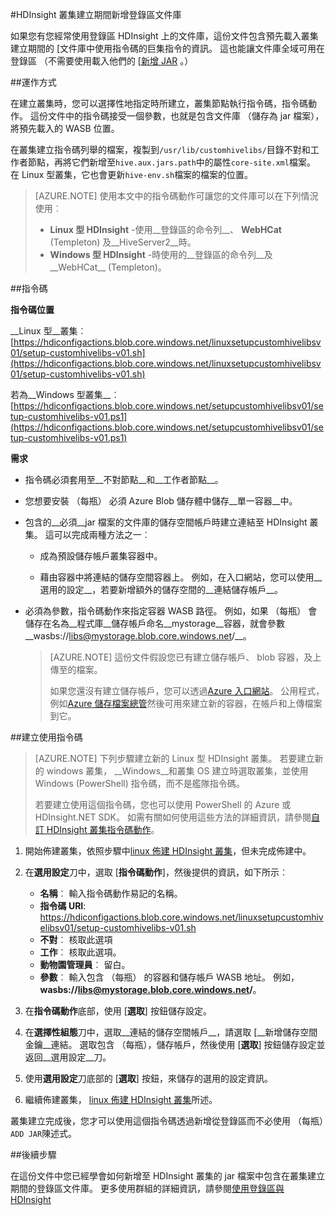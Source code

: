 <properties
pageTitle="HDInsight 叢集建立期間新增登錄區文件庫 |Azure"
description="瞭解如何新增登錄區文件庫 （jar 檔案），為 HDInsight 叢集叢集建立期間。"
services="hdinsight"
documentationCenter=""
authors="Blackmist"
manager="jhubbard"
editor="cgronlun"/>

<tags
ms.service="hdinsight"
ms.devlang="na"
ms.topic="article"
ms.tgt_pltfrm="na"
ms.workload="big-data"
ms.date="09/20/2016"
ms.author="larryfr"/>

#<a name="add-hive-libraries-during-hdinsight-cluster-creation"></a>HDInsight 叢集建立期間新增登錄區文件庫

如果您有您經常使用登錄區 HDInsight 上的文件庫，這份文件包含預先載入叢集建立期間的 [文件庫中使用指令碼的巨集指令的資訊。 這也能讓文件庫全域可用在登錄區 （不需要使用載入他們的 [[新增 JAR](https://cwiki.apache.org/confluence/display/Hive/LanguageManual+Cli) 。）

##<a name="how-it-works"></a>運作方式

在建立叢集時，您可以選擇性地指定時所建立，叢集節點執行指令碼，指令碼動作。 這份文件中的指令碼接受一個參數，也就是包含文件庫 （儲存為 jar 檔案），將預先載入的 WASB 位置。

在叢集建立指令碼列舉的檔案，複製到`/usr/lib/customhivelibs/`目錄不對和工作者節點，再將它們新增至`hive.aux.jars.path`中的屬性`core-site.xml`檔案。 在 Linux 型叢集，它也會更新`hive-env.sh`檔案的檔案的位置。

> [AZURE.NOTE] 使用本文中的指令碼動作可讓您的文件庫可以在下列情況使用︰
>
> * __Linux 型 HDInsight__ -使用__登錄區的命令列__、 __WebHCat__ (Templeton) 及__HiveServer2__時。
> * __Windows 型 HDInsight__ -時使用的__登錄區的命令列__及__WebHCat__ (Templeton)。

##<a name="the-script"></a>指令碼

__指令碼位置__

__Linux 型__叢集︰ [https://hdiconfigactions.blob.core.windows.net/linuxsetupcustomhivelibsv01/setup-customhivelibs-v01.sh](https://hdiconfigactions.blob.core.windows.net/linuxsetupcustomhivelibsv01/setup-customhivelibs-v01.sh)

若為__Windows 型叢集__︰ [https://hdiconfigactions.blob.core.windows.net/setupcustomhivelibsv01/setup-customhivelibs-v01.ps1](https://hdiconfigactions.blob.core.windows.net/setupcustomhivelibsv01/setup-customhivelibs-v01.ps1)

__需求__

* 指令碼必須套用至__不對節點__和__工作者節點__。

* 您想要安裝 （每瓶） 必須 Azure Blob 儲存體中儲存__單一容器__中。 

* 包含的__必須__jar 檔案的文件庫的儲存空間帳戶時建立連結至 HDInsight 叢集。 這可以完成兩種方法之一︰

    * 成為預設儲存帳戶叢集容器中。
    
    * 藉由容器中將連結的儲存空間容器上。 例如，在入口網站，您可以使用__選用的設定__，若要新增額外的儲存空間的__連結儲存帳戶__。

* 必須為參數，指令碼動作來指定容器 WASB 路徑。 例如，如果 （每瓶） 會儲存在名為__程式庫__儲存帳戶命名__mystorage__容器，就會參數__wasbs://libs@mystorage.blob.core.windows.net/__。

    > [AZURE.NOTE] 這份文件假設您已有建立儲存帳戶、 blob 容器，及上傳至的檔案。 
    >
    > 如果您還沒有建立儲存帳戶，您可以透過[Azure 入口網站](https://portal.azure.com)。 公用程式，例如[Azure 儲存檔案總管](http://storageexplorer.com/)然後可用來建立新的容器，在帳戶和上傳檔案到它。

##<a name="create-a-cluster-using-the-script"></a>建立使用指令碼

> [AZURE.NOTE] 下列步驟建立新的 Linux 型 HDInsight 叢集。 若要建立新的 windows 叢集， __Windows__和叢集 OS 建立時選取叢集，並使用 Windows (PowerShell) 指令碼，而不是艦隊指令碼。
> 
> 若要建立使用這個指令碼，您也可以使用 PowerShell 的 Azure 或 HDInsight.NET SDK。 如需有關如何使用這些方法的詳細資訊，請參閱[自訂 HDInsight 叢集指令碼動作](hdinsight-hadoop-customize-cluster-linux.md)。

1. 開始佈建叢集，依照步驟中[linux 佈建 HDInsight 叢集](hdinsight-hadoop-provision-linux-clusters.md#portal)，但未完成佈建中。

2. 在**選用設定**刀中，選取 [**指令碼動作**]，然後提供的資訊，如下所示︰

    * __名稱__︰ 輸入指令碼動作易記的名稱。
    * __指令碼 URI__: https://hdiconfigactions.blob.core.windows.net/linuxsetupcustomhivelibsv01/setup-customhivelibs-v01.sh
    * __不對__︰ 核取此選項
    * __工作__︰ 核取此選項。
    * __動物園管理員__︰ 留白。
    * __參數__︰ 輸入包含 （每瓶） 的容器和儲存帳戶 WASB 地址。 例如， __wasbs://libs@mystorage.blob.core.windows.net/__。

3. 在**指令碼動作**底部，使用 [**選取**] 按鈕儲存設定。

4. 在**選擇性組態**刀中，選取__連結的儲存空間帳戶__，請選取 [__新增儲存空間金鑰__連結。 選取包含 （每瓶），儲存帳戶，然後使用 [__選取__] 按鈕儲存設定並返回__選用設定__刀。

5. 使用**選用設定**刀底部的 [**選取**] 按鈕，來儲存的選用的設定資訊。

6. 繼續佈建叢集， [linux 佈建 HDInsight 叢集](hdinsight-hadoop-provision-linux-clusters.md#portal)所述。

叢集建立完成後，您才可以使用這個指令碼透過新增從登錄區而不必使用 （每瓶）`ADD JAR`陳述式。

##<a name="next-steps"></a>後續步驟

在這份文件中您已經學會如何新增至 HDInsight 叢集的 jar 檔案中包含在叢集建立期間的登錄區文件庫。 更多使用群組的詳細資訊，請參閱[使用登錄區與 HDInsight](hdinsight-use-hive.md)
